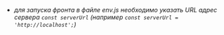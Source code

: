 - *для запуска фронта в файле env.js необходимо указать URL адрес сервера `const serverUrl`   (например `const serverUrl = 'http://localhost';`)*